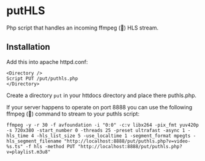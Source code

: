 # putHLS
Php script that handles an incoming ffmpeg (:bow:) HLS stream.

## Installation

Add this into apache httpd.conf:

```
<Directory />
Script PUT /put/puthls.php
</Directory>
```

Create a directory ```put``` in your httdocs directory and place there puthls.php.

If your server happens to operate on port 8888 you can use the following ffmpeg (:bow:) command to stream to your puthls script:

```
ffmpeg -y -r 30 -f avfoundation -i "0:0" -c:v libx264 -pix_fmt yuv420p -s 720x380 -start_number 0 -threads 25 -preset ultrafast -async 1 -hls_time 4 -hls_list_size 5 -use_localtime 1 -segment_format mpegts -hls_segment_filename "http://localhost:8888/put/puthls.php?v=video-%s.ts" -f hls -method PUT "http://localhost:8888/put/puthls.php?v=playlist.m3u8"
```



